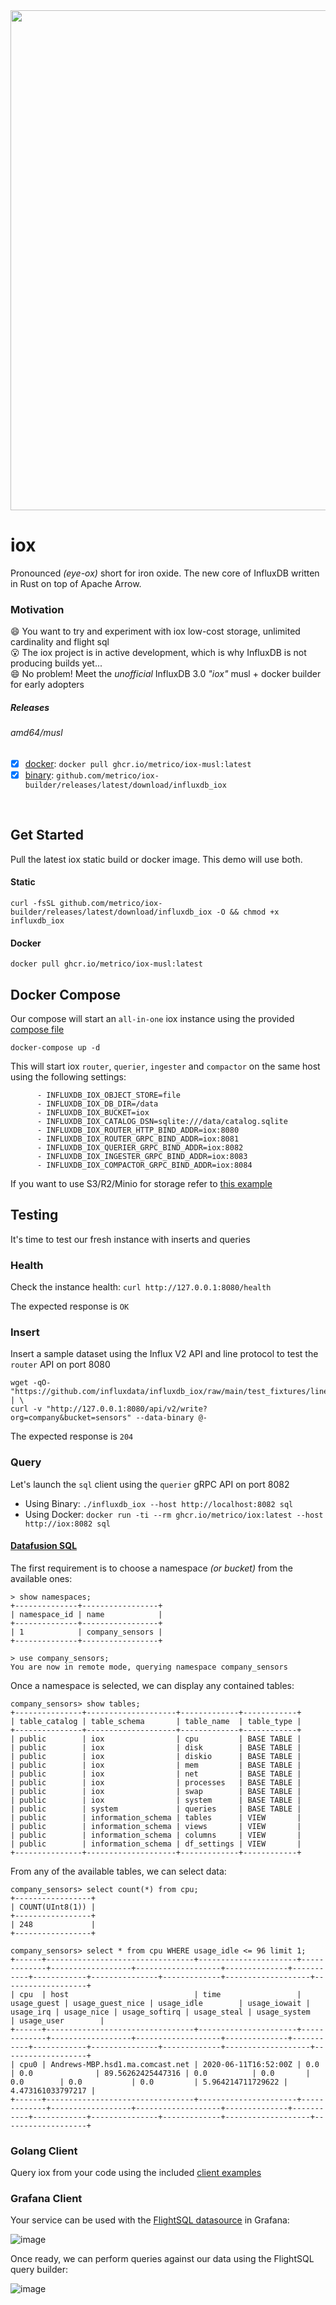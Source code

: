 <img src="https://pbs.twimg.com/profile_banners/1967601206/1682514855/1500x500" width=800>

# iox
Pronounced _(eye-ox)_ short for iron oxide. The new core of InfluxDB written in Rust on top of Apache Arrow.

### Motivation
😄 You want to try and experiment with iox low-cost storage, unlimited cardinality and flight sql<br>
😮‍ The iox project is in active development, which is why InfluxDB is not producing builds yet...<br>
😄 No problem! Meet the _unofficial_ InfluxDB 3.0 _"iox"_ musl + docker builder for early adopters

##### Releases
###### amd64/musl
  - [x] [docker](https://github.com/metrico/iox-builder/pkgs/container/iox-musl): `docker pull ghcr.io/metrico/iox-musl:latest`
  - [x] [binary](https://github.com/metrico/iox-builder/releases): `github.com/metrico/iox-builder/releases/latest/download/influxdb_iox`

<br>

## Get Started

Pull the latest iox static build or docker image. This demo will use both.

#### Static
```
curl -fsSL github.com/metrico/iox-builder/releases/latest/download/influxdb_iox -O && chmod +x influxdb_iox
```
#### Docker
```
docker pull ghcr.io/metrico/iox-musl:latest
```

## Docker Compose
Our compose will start an `all-in-one` iox instance using the provided [compose file](https://gist.github.com/lmangani/c48cf7ef997ed5273ec05a15937c7ad5/raw/a87a13ecad33512ea902705f19ef5866f9a95245/docker-compose.yml)
```
docker-compose up -d
```

This will start iox `router`, `querier`, `ingester` and `compactor` on the same host using the following settings:

```
      - INFLUXDB_IOX_OBJECT_STORE=file
      - INFLUXDB_IOX_DB_DIR=/data
      - INFLUXDB_IOX_BUCKET=iox
      - INFLUXDB_IOX_CATALOG_DSN=sqlite:///data/catalog.sqlite
      - INFLUXDB_IOX_ROUTER_HTTP_BIND_ADDR=iox:8080
      - INFLUXDB_IOX_ROUTER_GRPC_BIND_ADDR=iox:8081
      - INFLUXDB_IOX_QUERIER_GRPC_BIND_ADDR=iox:8082
      - INFLUXDB_IOX_INGESTER_GRPC_BIND_ADDR=iox:8083
      - INFLUXDB_IOX_COMPACTOR_GRPC_BIND_ADDR=iox:8084
```

If you want to use S3/R2/Minio for storage refer to [this example](https://github.com/metrico/iox-builder/blob/main/env.example)

## Testing

It's time to test our fresh instance with inserts and queries

### Health

Check the instance health: `curl http://127.0.0.1:8080/health`

The expected response is `OK`

### Insert

Insert a sample dataset using the Influx V2 API and line protocol to test the `router` API on port 8080
```
wget -qO- "https://github.com/influxdata/influxdb_iox/raw/main/test_fixtures/lineproto/metrics.lp" | \
curl -v "http://127.0.0.1:8080/api/v2/write?org=company&bucket=sensors" --data-binary @-
```

The expected response is `204`

### Query
Let's launch the `sql` client using the `querier` gRPC API on port 8082

* Using Binary: `./influxdb_iox --host http://localhost:8082 sql`
* Using Docker: `docker run -ti --rm ghcr.io/metrico/iox:latest --host http://iox:8082 sql`

#### [Datafusion SQL](https://github.com/influxdata/influxdb_iox/blob/main/docs/sql.md)

The first requirement is to choose a namespace _(or bucket)_ from the available ones:
```
> show namespaces;
+--------------+-----------------+
| namespace_id | name            |
+--------------+-----------------+
| 1            | company_sensors |
+--------------+-----------------+

> use company_sensors;
You are now in remote mode, querying namespace company_sensors
```

Once a namespace is selected, we can display any contained tables:
```
company_sensors> show tables;
+---------------+--------------------+-------------+------------+
| table_catalog | table_schema       | table_name  | table_type |
+---------------+--------------------+-------------+------------+
| public        | iox                | cpu         | BASE TABLE |
| public        | iox                | disk        | BASE TABLE |
| public        | iox                | diskio      | BASE TABLE |
| public        | iox                | mem         | BASE TABLE |
| public        | iox                | net         | BASE TABLE |
| public        | iox                | processes   | BASE TABLE |
| public        | iox                | swap        | BASE TABLE |
| public        | iox                | system      | BASE TABLE |
| public        | system             | queries     | BASE TABLE |
| public        | information_schema | tables      | VIEW       |
| public        | information_schema | views       | VIEW       |
| public        | information_schema | columns     | VIEW       |
| public        | information_schema | df_settings | VIEW       |
+---------------+--------------------+-------------+------------+
```

From any of the available tables, we can select data:

```
company_sensors> select count(*) from cpu;
+-----------------+
| COUNT(UInt8(1)) |
+-----------------+
| 248             |
+-----------------+
```


```
company_sensors> select * from cpu WHERE usage_idle <= 96 limit 1;
+------+---------------------------------+----------------------+-------------+------------------+-------------------+--------------+-----------+------------+---------------+-------------+-------------------+-------------------+
| cpu  | host                            | time                 | usage_guest | usage_guest_nice | usage_idle        | usage_iowait | usage_irq | usage_nice | usage_softirq | usage_steal | usage_system      | usage_user        |
+------+---------------------------------+----------------------+-------------+------------------+-------------------+--------------+-----------+------------+---------------+-------------+-------------------+-------------------+
| cpu0 | Andrews-MBP.hsd1.ma.comcast.net | 2020-06-11T16:52:00Z | 0.0         | 0.0              | 89.56262425447316 | 0.0          | 0.0       | 0.0        | 0.0           | 0.0         | 5.964214711729622 | 4.473161033797217 |
+------+---------------------------------+----------------------+-------------+------------------+-------------------+--------------+-----------+------------+---------------+-------------+-------------------+-------------------+
```

### Golang Client

Query iox from your code using the included [client examples](https://github.com/metrico/iox-builder/tree/main/client)

### Grafana Client

Your service can be used with the [FlightSQL datasource](https://github.com/influxdata/grafana-flightsql-datasource) in Grafana:

![image](https://user-images.githubusercontent.com/1423657/239708678-8e947ae0-6710-4ae4-85c1-903f4c06b085.png)

Once ready, we can perform queries against our data using the FlightSQL query builder:

![image](https://user-images.githubusercontent.com/1423657/239708634-30b48942-d630-4feb-887d-5b6dc37f54d3.png)
